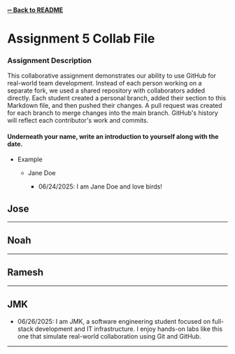 #### [🖙 Back to README](../README.md)

# Assignment 5 Collab File

### Assignment Description

This collaborative assignment demonstrates our ability to use GitHub for real-world team development. Instead of each person working on a separate fork, we used a shared repository with collaborators added directly. Each student created a personal branch, added their section to this Markdown file, and then pushed their changes. A pull request was created for each branch to merge changes into the main branch. GitHub's history will reflect each contributor's work and commits.

#### Underneath your name, write an introduction to yourself along with the date.

* Example

  * Jane Doe

    * 06/24/2025: I am Jane Doe and love birds!

## Jose

---

## Noah

---

## Ramesh

---

## JMK

* 06/26/2025: I am JMK, a software engineering student focused on full-stack development and IT infrastructure. I enjoy hands-on labs like this one that simulate real-world collaboration using Git and GitHub.

---
